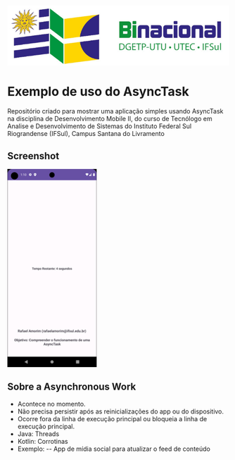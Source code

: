 ![](IFSul-banner.jpg)

# Exemplo de uso do AsyncTask

Repositório criado para mostrar uma aplicação simples usando AsyncTask na disciplina de Desenvolvimento Mobile II, do curso de Tecnólogo em Analise e Desenvolvimento de Sistemas do Instituto Federal Sul Riograndense (IFSul), Campus Santana do Livramento

## Screenshot

<img src="image.png" height="450">

## Sobre a Asynchronous Work

 - Acontece no momento.
 - Não precisa persistir após as reinicializações do  app ou do dispositivo.
 - Ocorre fora da linha de execução principal ou bloqueia a linha de execução principal.
 - Java: Threads
 - Kotlin: Corrotinas
 - Exemplo:
 -- App de mídia social para atualizar o feed de conteúdo